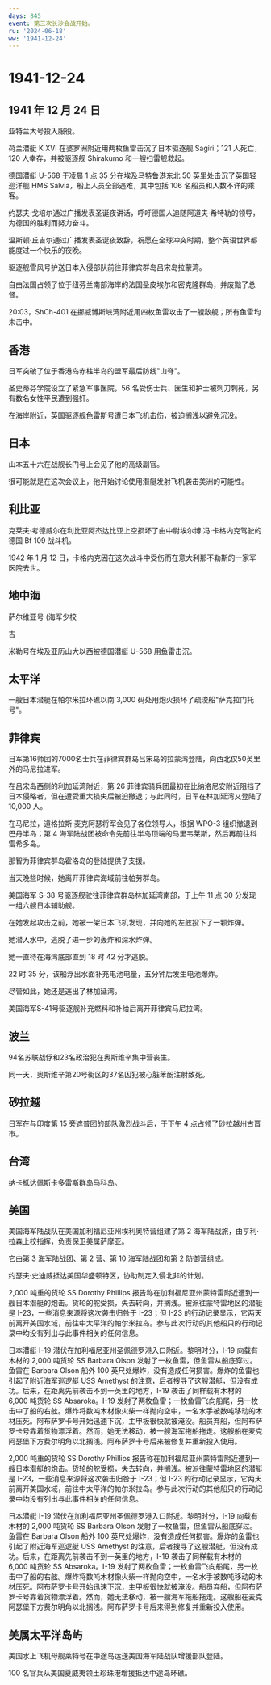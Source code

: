 ```yaml
---
days: 845
event: 第三次长沙会战开始。
ru: '2024-06-18'
ww: '1941-12-24'
---
```


# 1941-12-24

## 1941 年 12 月 24 日

亚特兰大号投入服役。

荷兰潜艇 K XVI 在婆罗洲附近用两枚鱼雷击沉了日本驱逐舰 Sagiri；121
人死亡，120 人幸存，并被驱逐舰 Shirakumo 和一艘扫雷舰救起。

德国潜艇 U-568 于凌晨 1 点 35 分在埃及马特鲁港东北 50
英里处击沉了英国轻巡洋舰 HMS Salvia，船上人员全部遇难，其中包括 106
名船员和人数不详的乘客。

约瑟夫·戈培尔通过广播发表圣诞夜讲话，呼吁德国人追随阿道夫·希特勒的领导，为德国的胜利而努力奋斗。

温斯顿·丘吉尔通过广播发表圣诞夜致辞，祝愿在全球冲突时期，整个英语世界都能度过一个快乐的夜晚。

驱逐舰雪风号护送日本入侵部队前往菲律宾群岛吕宋岛拉蒙湾。

自由法国占领了位于纽芬兰南部海岸的法国圣皮埃尔和密克隆群岛，并废黜了总督。

20:03，ShCh-401
在挪威博斯峡湾附近用四枚鱼雷攻击了一艘敌舰；所有鱼雷均未击中。

## 香港

日军突破了位于香港岛赤柱半岛的盟军最后防线"山脊"。

圣史蒂芬学院设立了紧急军事医院，56
名受伤士兵、医生和护士被刺刀刺死，另有数名女性平民遭到强奸。

在海岸附近，英国驱逐舰色雷斯号遭日本飞机击伤，被迫搁浅以避免沉没。

## 日本

山本五十六在战舰长门号上会见了他的高级副官。

很可能就是在这次会议上，他开始讨论使用潜艇发射飞机袭击美洲的可能性。

## 利比亚

克莱夫·考德威尔在利比亚阿杰达比亚上空损坏了由中尉埃尔博·冯·卡格内克驾驶的德国
Bf 109 战斗机。

1942 年 1 月 12
日，卡格内克因在这次战斗中受伤而在意大利那不勒斯的一家军医院去世。

## 地中海

萨尔维亚号 (海军少校

吉

米勒号在埃及亚历山大以西被德国潜艇 U-568 用鱼雷击沉。

## 太平洋

一艘日本潜艇在帕尔米拉环礁以南 3,000
码处用炮火损坏了疏浚船"萨克拉门托号"。

## 菲律宾

日军第16师团的7000名士兵在菲律宾群岛吕宋岛的拉蒙湾登陆，向西北仅50英里外的马尼拉进军。

在吕宋岛西侧的利加延湾附近，第 26
菲律宾骑兵团最初在比纳洛尼安附近阻挡了日本侵略者，但在遭受重大损失后被迫撤退；与此同时，日军在林加延湾又登陆了
10,000 人。

在马尼拉，道格拉斯·麦克阿瑟将军会见了各位领导人，根据 WPO-3
组织撤退到巴丹半岛；第 4
海军陆战团被命令先前往半岛顶端的马里韦莱斯，然后再前往科雷希多岛。

那智为菲律宾群岛霍洛岛的登陆提供了支援。

当天晚些时候，她离开菲律宾海域前往帕劳群岛。

美国海军 S-38 号驱逐舰驶往菲律宾群岛林加延湾南部，于上午 11 点 30
分发现一组六艘日本辅助舰。

在她发起攻击之前，她被一架日本飞机发现，并向她的左舷投下了一颗炸弹。

她潜入水中，逃脱了进一步的轰炸和深水炸弹。

她一直待在海湾底部直到 18 时 42 分才逃脱。

22 时 35 分，该船浮出水面补充电池电量，五分钟后发生电池爆炸。

尽管如此，她还是逃出了林加延湾。

美国海军S-41号驱逐舰补充燃料和补给后离开菲律宾马尼拉湾。

## 波兰

94名苏联战俘和23名政治犯在奥斯维辛集中营丧生。

同一天，奥斯维辛第20号街区的37名囚犯被心脏苯酚注射致死。

## 砂拉越

日军在与印度第 15 旁遮普团的部队激烈战斗后，于下午 4
点占领了砂拉越州古晋市。

## 台湾

纳卡抵达佩斯卡多雷斯群岛马科岛。

## 美国

美国海军陆战队在美国加利福尼亚州埃利奥特营组建了第 2
海军陆战旅，由亨利·拉森上校指挥，负责保卫美属萨摩亚。

它由第 3 海军陆战团、第 2 营、第 10 海军陆战团和第 2 防御营组成。

约瑟夫·史迪威抵达美国华盛顿特区，协助制定入侵北非的计划。

2,000 吨重的货轮 SS Dorothy Phillips
报告称在加利福尼亚州蒙特雷附近遭到一艘日本潜艇的炮击。货轮的舵受损，失去转向，并搁浅。被派往蒙特雷地区的潜艇是
I-23，一些消息来源将这次袭击归咎于 I-23；但 I-23
的行动记录显示，它两天前离开美国水域，前往中太平洋的帕尔米拉岛。参与此次行动的其他船只的行动记录中均没有列出与此事件相关的任何信息。

日本潜艇 I-19 潜伏在加利福尼亚州圣佩德罗港入口附近。黎明时分，I-19
向载有木材的 2,000 吨货轮 SS Barbara Olson
发射了一枚鱼雷，但鱼雷从船底穿过。鱼雷在 Barbara Olson 船外 100
英尺处爆炸，没有造成任何损害。爆炸的鱼雷也引起了附近海军巡逻艇 USS
Amethyst
的注意，后者搜寻了这艘潜艇，但没有成功。后来，在距离先前袭击不到一英里的地方，I-19
袭击了同样载有木材的 6,000 吨货轮 SS Absaroka。I-19
发射了两枚鱼雷；一枚鱼雷飞向船尾，另一枚击中了船的右舷。爆炸将数吨木材像火柴一样抛向空中，一名水手被数吨移动的木材压死。阿布萨罗卡号开始迅速下沉，主甲板很快就被淹没。船员弃船，但阿布萨罗卡号靠着货物漂浮着。然而，她无法移动，被一艘海军拖船拖走。这艘船在麦克阿瑟堡下方费尔明角以北搁浅。阿布萨罗卡号后来被修复并重新投入使用。

2,000 吨重的货轮 SS Dorothy Phillips
报告称在加利福尼亚州蒙特雷附近遭到一艘日本潜艇的炮击。货轮的舵受损，失去转向，并搁浅。被派往蒙特雷地区的潜艇是
I-23，一些消息来源将这次袭击归咎于 I-23；但 I-23
的行动记录显示，它两天前离开美国水域，前往中太平洋的帕尔米拉岛。参与此次行动的其他船只的行动记录中均没有列出与此事件相关的任何信息。

日本潜艇 I-19 潜伏在加利福尼亚州圣佩德罗港入口附近。黎明时分，I-19
向载有木材的 2,000 吨货轮 SS Barbara Olson
发射了一枚鱼雷，但鱼雷从船底穿过。鱼雷在 Barbara Olson 船外 100
英尺处爆炸，没有造成任何损害。爆炸的鱼雷也引起了附近海军巡逻艇 USS
Amethyst
的注意，后者搜寻了这艘潜艇，但没有成功。后来，在距离先前袭击不到一英里的地方，I-19
袭击了同样载有木材的 6,000 吨货轮 SS Absaroka。I-19
发射了两枚鱼雷；一枚鱼雷飞向船尾，另一枚击中了船的右舷。爆炸将数吨木材像火柴一样抛向空中，一名水手被数吨移动的木材压死。阿布萨罗卡号开始迅速下沉，主甲板很快就被淹没。船员弃船，但阿布萨罗卡号靠着货物漂浮着。然而，她无法移动，被一艘海军拖船拖走。这艘船在麦克阿瑟堡下方费尔明角以北搁浅。阿布萨罗卡号后来得到修复并重新投入使用。

## 美属太平洋岛屿

美国水上飞机母舰莱特号在中途岛运送美国海军陆战队增援部队登陆。

100 名官兵从美国夏威夷领土珍珠港增援抵达中途岛环礁。